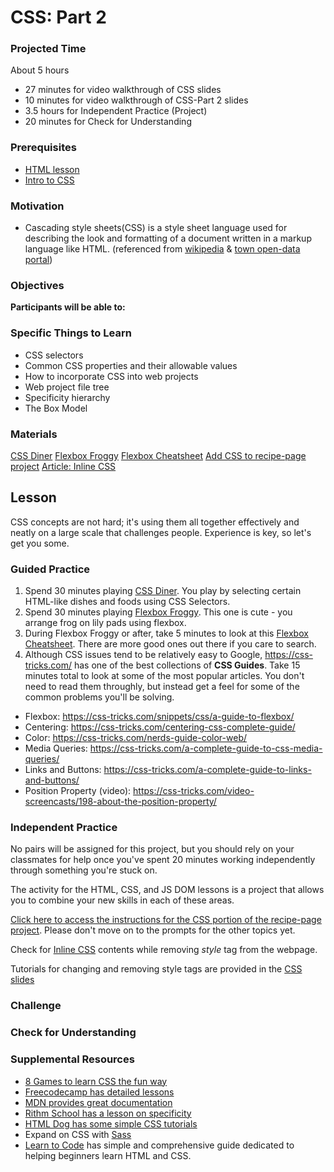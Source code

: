 # CSS: Part 2

### Projected Time

About 5 hours

- 27 minutes for video walkthrough of CSS slides
- 10 minutes for video walkthrough of CSS-Part 2 slides
- 3.5 hours for Independent Practice (Project)
- 20 minutes for Check for Understanding

### Prerequisites

- [HTML lesson](/web/html.md)
- [Intro to CSS](./css.md)

### Motivation

- Cascading style sheets(CSS) is a style sheet language used for describing the look and formatting of a document written in a markup language like HTML. (referenced from [wikipedia](https://en.wikipedia.org/wiki/Cascading_Style_Sheets) & [town open-data portal](https://manualzz.com/doc/6479032/town-open-data-portal---dip%C3%B2sit-digital-de-la-ub))


### Objectives

**Participants will be able to:**



### Specific Things to Learn

- CSS selectors
- Common CSS properties and their allowable values
- How to incorporate CSS into web projects
- Web project file tree
- Specificity hierarchy
- The Box Model

### Materials
[CSS Diner](https://flukeout.github.io/)
[Flexbox Froggy](https://flexboxfroggy.com/)
[Flexbox Cheatsheet](https://flexbox.malven.co/)
[Add CSS to recipe-page project](../projects/recipe-page/phase-2-css-prompt.md)
[Article: Inline CSS](https://www.codecademy.com/articles/html-inline-styles)

## Lesson

CSS concepts are not hard; it's using them all together effectively and neatly on a large scale that challenges people.  Experience is key, so let's get you some.

### Guided Practice
1. Spend 30 minutes playing [CSS Diner](https://flukeout.github.io/). You play by selecting certain HTML-like dishes and foods using CSS Selectors.
1. Spend 30 minutes playing [Flexbox Froggy](https://flexboxfroggy.com/).  This one is cute - you arrange frog on lily pads using flexbox.
1. During Flexbox Froggy or after, take 5 minutes to look at this [Flexbox Cheatsheet](https://flexbox.malven.co/).  There are more good ones out there if you care to search.
1. Although CSS issues tend to be relatively easy to Google, https://css-tricks.com/ has one of the best collections of **CSS Guides**.  Take 15 minutes total to look at some of the most popular articles. You don't need to read them throughly, but instead get a feel for some of the common problems you'll be solving.
  - Flexbox: https://css-tricks.com/snippets/css/a-guide-to-flexbox/
  - Centering: https://css-tricks.com/centering-css-complete-guide/
  - Color: https://css-tricks.com/nerds-guide-color-web/
  - Media Queries: https://css-tricks.com/a-complete-guide-to-css-media-queries/
  - Links and Buttons: https://css-tricks.com/a-complete-guide-to-links-and-buttons/
  - Position Property (video): https://css-tricks.com/video-screencasts/198-about-the-position-property/

### Independent Practice

No pairs will be assigned for this project, but you should rely on your classmates for help once you've spent 20 minutes working independently through something you're stuck on.

The activity for the HTML, CSS, and JS DOM lessons is a project that allows you to combine your new skills in each of these areas.

[Click here to access the instructions for the CSS portion of the recipe-page project](../projects/recipe-page/phase-2-css-prompt.md). Please don't move on to the prompts for the other topics yet.

Check for [Inline CSS](https://www.codecademy.com/articles/html-inline-styles) contents while removing _style_ tag from the webpage.

Tutorials for changing and removing style tags are provided in the [CSS slides](https://docs.google.com/presentation/d/1p-IXWxo0NEbZbHQ_Mdoo-A9dlFXqfSPOfW6navfyeTI/edit?usp=sharing)

### Challenge


### Check for Understanding


### Supplemental Resources

- [8 Games to learn CSS the fun way](https://dev.to/devmount/8-games-to-learn-css-the-fun-way-4e0f)
- [Freecodecamp has detailed lessons](https://learn.freecodecamp.org/responsive-web-design/basic-css/)
- [MDN provides great documentation](https://developer.mozilla.org/en-US/docs/Web/CSS)
- [Rithm School has a lesson on specificity](https://www.rithmschool.com/courses/html-css-fundamentals/specificity)
- [HTML Dog has some simple CSS tutorials](http://www.htmldog.com/guides/css/)
- Expand on CSS with [Sass](../electives/sass.md)
- [Learn to Code](https://learn.shayhowe.com/html-css/) has simple and comprehensive guide dedicated to helping beginners learn HTML and CSS.
